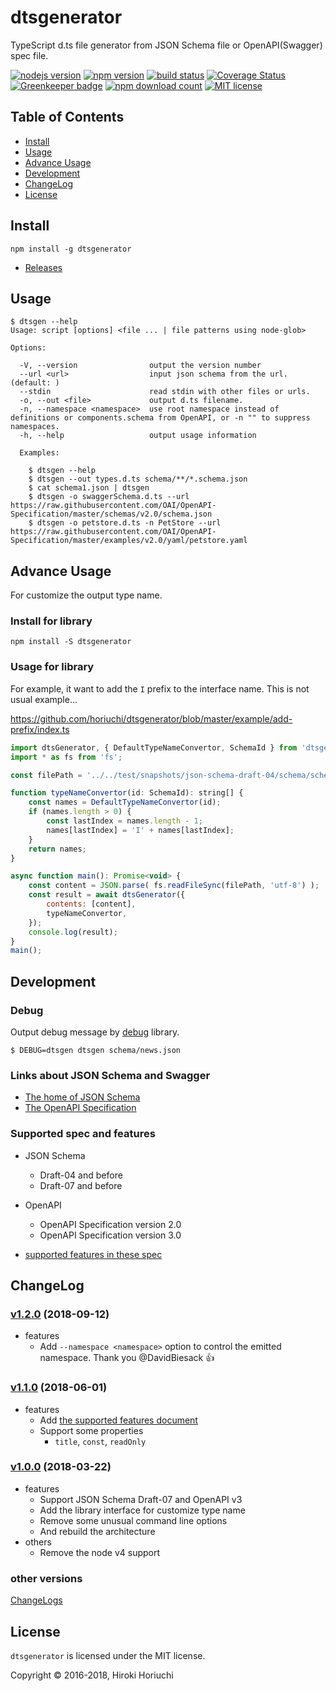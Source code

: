 # dtsgenerator

TypeScript d.ts file generator from JSON Schema file or OpenAPI(Swagger) spec file.

[![nodejs version](https://img.shields.io/node/v/dtsgenerator.svg)](#)
[![npm version](https://badge.fury.io/js/dtsgenerator.svg)](https://www.npmjs.com/package/dtsgenerator)
[![build status](https://travis-ci.org/horiuchi/dtsgenerator.svg?branch=master)](https://travis-ci.org/horiuchi/dtsgenerator)
[![Coverage Status](https://coveralls.io/repos/github/horiuchi/dtsgenerator/badge.svg?branch=master)](https://coveralls.io/github/horiuchi/dtsgenerator?branch=master)
[![Greenkeeper badge](https://badges.greenkeeper.io/horiuchi/dtsgenerator.svg)](https://greenkeeper.io/)
[![npm download count](https://img.shields.io/npm/dt/dtsgenerator.svg)](https://www.npmjs.com/package/dtsgenerator)
[![MIT license](https://img.shields.io/npm/l/dtsgenerator.svg)](#)

## Table of Contents

- [Install](#install)
- [Usage](#usage)
- [Advance Usage](#advance-usage)
- [Development](#development)
- [ChangeLog](#changelog)
- [License](#license)

## Install

    npm install -g dtsgenerator

- [Releases](https://github.com/horiuchi/dtsgenerator/releases)

## Usage

```
$ dtsgen --help
Usage: script [options] <file ... | file patterns using node-glob>

Options:

  -V, --version                output the version number
  --url <url>                  input json schema from the url. (default: )
  --stdin                      read stdin with other files or urls.
  -o, --out <file>             output d.ts filename.
  -n, --namespace <namespace>  use root namespace instead of definitions or components.schema from OpenAPI, or -n "" to suppress namespaces.
  -h, --help                   output usage information

  Examples:

    $ dtsgen --help
    $ dtsgen --out types.d.ts schema/**/*.schema.json
    $ cat schema1.json | dtsgen
    $ dtsgen -o swaggerSchema.d.ts --url https://raw.githubusercontent.com/OAI/OpenAPI-Specification/master/schemas/v2.0/schema.json
    $ dtsgen -o petstore.d.ts -n PetStore --url https://raw.githubusercontent.com/OAI/OpenAPI-Specification/master/examples/v2.0/yaml/petstore.yaml
```

## Advance Usage

For customize the output type name.

### Install for library

    npm install -S dtsgenerator

### Usage for library

For example, it want to add the `I` prefix to the interface name.
This is not usual example...

https://github.com/horiuchi/dtsgenerator/blob/master/example/add-prefix/index.ts
```js
import dtsGenerator, { DefaultTypeNameConvertor, SchemaId } from 'dtsgenerator';
import * as fs from 'fs';

const filePath = '../../test/snapshots/json-schema-draft-04/schema/schema.json';

function typeNameConvertor(id: SchemaId): string[] {
    const names = DefaultTypeNameConvertor(id);
    if (names.length > 0) {
        const lastIndex = names.length - 1;
        names[lastIndex] = 'I' + names[lastIndex];
    }
    return names;
}

async function main(): Promise<void> {
    const content = JSON.parse( fs.readFileSync(filePath, 'utf-8') );
    const result = await dtsGenerator({
        contents: [content],
        typeNameConvertor,
    });
    console.log(result);
}
main();
```

## Development

### Debug

Output debug message by [debug](https://www.npmjs.com/package/debug) library.

    $ DEBUG=dtsgen dtsgen schema/news.json


### Links about JSON Schema and Swagger

- [The home of JSON Schema](http://json-schema.org/)
- [The OpenAPI Specification](https://github.com/OAI/OpenAPI-Specification)

### Supported spec and features

- JSON Schema
    - Draft-04 and before
    - Draft-07 and before
- OpenAPI
    - OpenAPI Specification version 2.0
    - OpenAPI Specification version 3.0

- [supported features in these spec](https://github.com/horiuchi/dtsgenerator/blob/master/SupportedFeatures.md)

## ChangeLog

### [v1.2.0](https://github.com/horiuchi/dtsgenerator/releases/tag/v1.2.0) (2018-09-12)

- features
  -  Add `--namespace <namespace>` option to control the emitted namespace. Thank you @DavidBiesack :+1:

### [v1.1.0](https://github.com/horiuchi/dtsgenerator/releases/tag/v1.1.0) (2018-06-01)

- features
    - Add [the supported features document](https://github.com/horiuchi/dtsgenerator/blob/master/SupportedFeatures.md)
    - Support some properties
        - `title`, `const`, `readOnly`

### [v1.0.0](https://github.com/horiuchi/dtsgenerator/releases/tag/v1.0.0) (2018-03-22)

- features
    - Support JSON Schema Draft-07 and OpenAPI v3
    - Add the library interface for customize type name
    - Remove some unusual command line options
    - And rebuild the architecture
- others
    - Remove the node v4 support

### other versions

[ChangeLogs](https://github.com/horiuchi/dtsgenerator/blob/master/CHANGELOG.md)

## License

`dtsgenerator` is licensed under the MIT license.

Copyright &copy; 2016-2018, Hiroki Horiuchi

